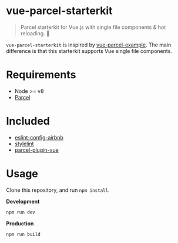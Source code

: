 # vue-parcel-starterkit
> Parcel starterkit for Vue.js with single file components & hot reloading. 🎉

`vue-parcel-starterkit` is inspired by [vue-parcel-example](https://github.com/rohitkrai03/).
The main difference is that this starterkit supports Vue single file components.

# Requirements

- Node >= v8
- [Parcel](parceljs.org)

# Included

- [eslint-config-airbnb](https://github.com/airbnb/javascript/tree/master/packages/eslint-config-airbnb)
- [stylelint](https://github.com/stylelint/stylelint)
- [parcel-plugin-vue](https://github.com/lc60005457/parcel-plugin-vue)

# Usage

Clone this repository, and run `npm install`.

**Development**
```bash
npm run dev
```

**Production**
```bash
npm run build
```
